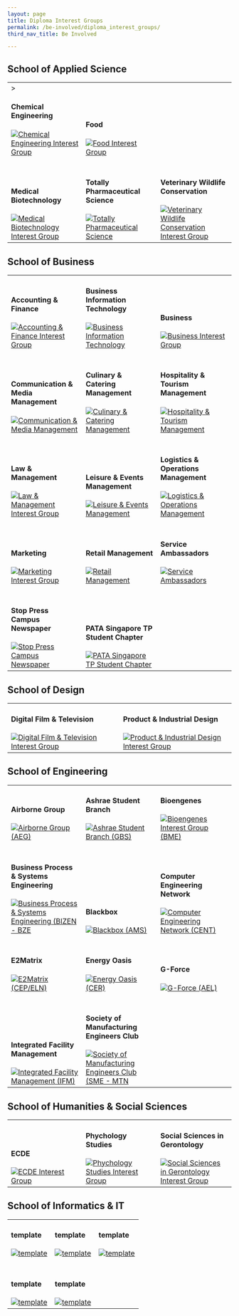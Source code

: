```yaml
---
layout: page
title: Diploma Interest Groups
permalink: /be-involved/diploma_interest_groups/
third_nav_title: Be Involved

---
```


## School of Applied Science

<div>
    <table>
        <tr>
            <td style="width:33%; vertical-align:bottom; border:none">><h4>Chemical Engineering</h4>
                <a href="https://www.instagram.com/ascniche/" target="_blank">
                    <image src="{{site.baseurl}}/images/CCA_ceig.jpg" style="display:block;margin-left:auto;margin-right:auto;" alt="Chemical Engineering Interest Group">
                    </image>
                </a>
            </td>
            <td style="width:33%; vertical-align:bottom; border:none"><h4>Food</h4>
                <a href="https://www.instagram.com/ascfig/" target="_blank">
                    <image src="{{site.baseurl}}/images/CCA_fig.jpg" style="display:block;margin-left:auto;margin-right:auto;" alt="Food Interest Group">
                    </image>
                </a>
            </td>
        </tr>
        <tr>
            <td style="width:33%; vertical-align:bottom; border:none"><br><h4>Medical Biotechnology</h4>
                <a href="https://www.instagram.com/tpmbig/" target="_blank">
                    <image src="{{site.baseurl}}/images/CCA_mbig.jpg" style="display:block;margin-left:auto;margin-right:auto;" alt="Medical Biotechnology Interest Group">
                    </image>
                </a>
            </td>
            <td style="width:33%; vertical-align:bottom; border:none"><br><h4>Totally Pharmaceutical Science</h4>
                <a href="https://www.instagram.com/totallyphs/" target="_blank">
                    <image src="{{site.baseurl}}/images/CCA_psig.jpg" style="display:block;margin-left:auto;margin-right:auto;" alt="Totally Pharmaceutical Science">
                    </image>
                </a>
            </td>
            <td style="width:33%; vertical-align:bottom; border:none"><br><h4>Veterinary Wildlife Conservation</h4>
                <a href="https://www.instagram.com/tpvwc/" target="_blank">
                    <image src="{{site.baseurl}}/images/CCA_vwcig.jpg" style="display:block;margin-left:auto;margin-right:auto;" alt="Veterinary Wildlife Conservation Interest Group">
                    </image>
                </a>
            </td>
        </tr>
    </table>
</div>

## School of Business

<div>
    <table>
        <tr>
            <td style="width:33%; vertical-align:bottom; border:none"><h4>Accounting & Finance</h4>
                <a href="https://www.instagram.com/tp.anf/" target="_blank">
                    <image src="{{site.baseurl}}/images/CCA_afig.jpg" style="display:block;margin-left:auto;margin-right:auto;" alt="Accounting & Finance Interest Group">
                    </image>
                </a>
            </td>
            <td style="width:33%; vertical-align:bottom; border:none"><h4>Business Information Technology</h4>
                <a href="https://www.instagram.com/tpbitcampus/" target="_blank">
                    <image src="{{site.baseurl}}/images/CCA_bitig.jpg" style="display:block;margin-left:auto;margin-right:auto;" alt="Business Information Technology">
                    </image>
                </a>
            </td>
            <td style="width:33%; vertical-align:bottom; border:none"><h4>Business</h4>
                <a href="https://www.instagram.com/tp_bus/" target="_blank">
                    <image src="{{site.baseurl}}/images/CCA_big.jpg" style="display:block;margin-left:auto;margin-right:auto;" alt="Business Interest Group">
                    </image>
                </a>
            </td>
        </tr>
        <tr>
            <td style="width:33%; vertical-align:bottom; border:none"><br><h4>Communication & Media Management</h4>
                <a href="https://www.instagram.com/team_cmm/" target="_blank">
                    <image src="{{site.baseurl}}/images/CCA_cmmig.jpg" style="display:block;margin-left:auto;margin-right:auto;" alt="Communication & Media Management">
                    </image>
                </a>
            </td>
            <td style="width:33%; vertical-align:bottom; border:none"><br><h4>Culinary & Catering Management</h4>
                <a href="https://www.instagram.com/tp_ccm/" target="_blank">
                    <image src="{{site.baseurl}}/images/CCA_ccmig.jpg" style="display:block;margin-left:auto;margin-right:auto;" alt="Culinary & Catering Management">
                    </image>
                </a>
            </td>
            <td style="width:33%; vertical-align:bottom; border:none"><br><h4>Hospitality & Tourism Management</h4>
                <a href="https://www.instagram.com/tphtm/" target="_blank">
                    <image src="{{site.baseurl}}/images/CCA_htmig.jpg" style="display:block;margin-left:auto;margin-right:auto;" alt="Hospitality & Tourism Management">
                    </image>
                </a>
            </td>
        </tr>
        <tr>
            <td style="width:33%; vertical-align:bottom; border:none"><br><h4>Law & Management</h4>
                <a href="https://www.instagram.com/tplawinc/" target="_blank">
                    <image src="{{site.baseurl}}/images/CCA_lmig.jpg" style="display:block;margin-left:auto;margin-right:auto;" alt="Law & Management Interest Group">
                    </image>
                </a>
            </td>
            <td style="width:33%; vertical-align:bottom; border:none"><br><h4>Leisure & Events Management</h4>
                <a href="https://www.instagram.com/lemigofficial/" target="_blank">
                    <image src="{{site.baseurl}}/images/CCA_lemig.jpg" style="display:block;margin-left:auto;margin-right:auto;" alt="Leisure & Events Management">
                    </image>
                </a>
            </td>
            <td style="width:33%; vertical-align:bottom; border:none"><br><h4>Logistics & Operations Management</h4>
                <a href="https://www.instagram.com/tp_lom/" target="_blank">
                    <image src="{{site.baseurl}}/images/CCA_lomig.jpg" style="display:block;margin-left:auto;margin-right:auto;" alt="Logistics & Operations Management">
                    </image>
                </a>
            </td>
        </tr>
        <tr>
            <td style="width:33%; vertical-align:bottom; border:none"><br><h4>Marketing</h4>
                <a href="https://www.instagram.com/tpmarketing/" target="_blank">
                    <image src="{{site.baseurl}}/images/CCA_mig.jpg" style="display:block;margin-left:auto;margin-right:auto;" alt="Marketing Interest Group">
                    </image>
                </a>
            </td>
            <td style="width:33%; vertical-align:bottom; border:none"><br><h4>Retail Management</h4>
                <a href="https://www.instagram.com/tprmig/" target="_blank">
                    <image src="{{site.baseurl}}/images/CCA_rmig.jpg" style="display:block;margin-left:auto;margin-right:auto;" alt="Retail Management">
                    </image>
                </a>
            </td>
            <td style="width:33%; vertical-align:bottom; border:none"><br><h4>Service Ambassadors</h4>
                <a href="" target="_blank">
                    <image src="{{site.baseurl}}/images/CCA_saig.jpg" style="display:block;margin-left:auto;margin-right:auto;" alt="Service Ambassadors">
                    </image>
                </a>
            </td>
        </tr>
        <tr>
            <td style="width:33%; vertical-align:bottom; border:none"><br><h4>Stop Press Campus Newspaper</h4>
                <a href="https://www.instagram.com/explore/tags/tpstoppress/" target="_blank">
                    <image src="{{site.baseurl}}/images/CCA_spcnig.jpg" style="display:block;margin-left:auto;margin-right:auto;" alt="Stop Press Campus Newspaper">
                    </image>
                </a>
            </td>
            <td style="width:33%; vertical-align:bottom; border:none"><br><h4>PATA Singapore TP Student Chapter</h4>
                <a href="https://www.instagram.com/tp.pata/" target="_blank">
                    <image src="{{site.baseurl}}/images/CCA_pataig.jpg" style="display:block;margin-left:auto;margin-right:auto;" alt="PATA Singapore TP Student Chapter">
                    </image>
                </a>
            </td>
        </tr>
    </table>
</div>

## School of Design

<div>
    <table>
        <tr>
            <td style="width:33%; vertical-align:bottom; border:none"><h4>Digital Film & Television</h4>
                <a href="https://www.instagram.com/digitalfilmtv/" target="_blank">
                    <image src="{{site.baseurl}}/images/CCA_dftig.jpg" style="display:block;margin-left:auto;margin-right:auto;" alt="Digital Film & Television Interest Group">
                    </image>
                </a>
            </td>
            <td style="width:33%; vertical-align:bottom; border:none"><h4>Product & Industrial Design</h4>
                <a href="" target="_blank">
                    <image src="{{site.baseurl}}/images/CCA_pidig.jpg" style="display:block;margin-left:auto;margin-right:auto;" alt="Product & Industrial Design Interest Group">
                    </image>
                </a>
            </td>
        </tr>
    </table>
</div>

## School of Engineering

<div>
    <table>
        <tr>
            <td style="width:33%; vertical-align:bottom; border:none"><h4>Airborne Group</h4>
                <a href="https://www.instagram.com/aegairborne/" target="_blank">
                    <image src="{{site.baseurl}}/images/CCA_aegig.jpg" style="display:block;margin-left:auto;margin-right:auto;" alt="Airborne Group (AEG)">
                    </image>
                </a>
            </td>
            <td style="width:33%; vertical-align:bottom; border:none"><h4>Ashrae Student Branch</h4>
                <a href="https://www.instagram.com/tpgbs_ashrae/" target="_blank">
                    <image src="{{site.baseurl}}/images/CCA_gbsig.jpg" style="display:block;margin-left:auto;margin-right:auto;" alt="Ashrae Student Branch (GBS)">
                    </image>
                </a>
            </td>
            <td style="width:33%; vertical-align:bottom; border:none"><h4>Bioengenes</h4>
                <a href="https://www.instagram.com/tpbme/" target="_blank">
                    <image src="{{site.baseurl}}/images/CCA_bmeig.jpg" style="display:block;margin-left:auto;margin-right:auto;" alt="Bioengenes Interest Group (BME)">
                    </image>
                </a>
            </td>
        </tr>
        <tr>
            <td style="width:33%; vertical-align:bottom; border:none"><br><h4>Business Process & Systems Engineering</h4>
                <a href="" target="_blank">
                    <image src="{{site.baseurl}}/images/CCA_bzeig.jpg" style="display:block;margin-left:auto;margin-right:auto;" alt="Business Process & Systems Engineering (BIZEN - BZE">
                    </image>
                </a>
            </td>
            <td style="width:33%; vertical-align:bottom; border:none"><br><h4>Blackbox</h4>
                <a href="https://www.instagram.com/amsaviators/" target="_blank">
                    <image src="{{site.baseurl}}/images/CCA_amsig.jpg" style="display:block;margin-left:auto;margin-right:auto;" alt="Blackbox (AMS)">
                    </image>
                </a>
            </td>
            <td style="width:33%; vertical-align:bottom; border:none"><br><h4>Computer Engineering Network</h4>
                <a href="" target="_blank">
                    <image src="{{site.baseurl}}/images/CCA_centig.jpg" style="display:block;margin-left:auto;margin-right:auto;" alt="Computer Engineering Network (CENT)">
                    </image>
                </a>
            </td>
        </tr>
        <tr>
            <td style="width:33%; vertical-align:bottom; border:none"><br><h4>E2Matrix</h4>
                <a href="" target="_blank">
                    <image src="{{site.baseurl}}/images/CCA_cepig.jpg" style="display:block;margin-left:auto;margin-right:auto;" alt="E2Matrix (CEP/ELN)">
                    </image>
                </a>
            </td>
            <td style="width:33%; vertical-align:bottom; border:none"><br><h4>Energy Oasis</h4>
                <a href="" target="_blank">
                    <image src="{{site.baseurl}}/images/CCA_cerig.jpg" style="display:block;margin-left:auto;margin-right:auto;" alt="Energy Oasis (CER)">
                    </image>
                </a>
            </td>
            <td style="width:33%; vertical-align:bottom; border:none"><br><h4>G-Force</h4>
                <a href="https://www.instagram.com/gforceael/" target="_blank">
                    <image src="{{site.baseurl}}/images/CCA_aelig.jpg" style="display:block;margin-left:auto;margin-right:auto;" alt="G-Force (AEL)">
                    </image>
                </a>
            </td>
        </tr>
        <tr>
            <td style="width:33%; vertical-align:bottom; border:none"><br><h4>Integrated Facility Management</h4>
                <a href="https://www.instagram.com/ifmclub/" target="_blank">
                    <image src="{{site.baseurl}}/images/CCA_ifmig.jpg" style="display:block;margin-left:auto;margin-right:auto;" alt="Integrated Facility Management (IFM)">
                    </image>
                </a>
            </td>
            <td style="width:33%; vertical-align:bottom; border:none"><br><h4>Society of Manufacturing Engineers Club</h4>
                <a href="" target="_blank">
                    <image src="{{site.baseurl}}/images/CCA_mtnig.jpg" style="display:block;margin-left:auto;margin-right:auto;" alt="Society of Manufacturing Engineers Club (SME - MTN">
                    </image>
                </a>
            </td>
        </tr>
    </table>
</div>

## School of Humanities & Social Sciences

<div>
    <table>
        <tr>
            <td style="width:33%; vertical-align:bottom; border:none"><h4>ECDE</h4>
                <a href="" target="_blank">
                    <image src="{{site.baseurl}}/images/CCA_echig.jpg" style="display:block;margin-left:auto;margin-right:auto;" alt="ECDE Interest Group">
                    </image>
                </a>
            </td>
            <td style="width:33%; vertical-align:bottom; border:none"><h4>Phychology Studies</h4>
                <a href="https://www.instagram.com/t.psig/" target="_blank">
                    <image src="{{site.baseurl}}/images/CCA_psyig.jpg" style="display:block;margin-left:auto;margin-right:auto;" alt="Phychology Studies Interest Group">
                    </image>
                </a>
            </td>
            <td style="width:33%; vertical-align:bottom; border:none"><h4>Social Sciences in Gerontology</h4>
                <a href="" target="_blank">
                    <image src="{{site.baseurl}}/images/CCA_ssgig.jpg" style="display:block;margin-left:auto;margin-right:auto;" alt="Social Sciences in Gerontology Interest Group">
                    </image>
                </a>
            </td>
        </tr>
    </table>
</div>

## School of Informatics & IT

<div>
    <table>
        <tr>
            <td style="width:33%; vertical-align:bottom; border:none"><h4>template</h4>
                <a href="https://www.instagram.com/template/" target="_blank">
                    <image src="{{site.baseurl}}/images/CCA_template.jpg" style="display:block;margin-left:auto;margin-right:auto;" alt="template">
                    </image>
                </a>
            </td>
            <td style="width:33%; vertical-align:bottom; border:none"><h4>template</h4>
                <a href="https://www.instagram.com/template/" target="_blank">
                    <image src="{{site.baseurl}}/images/CCA_template.jpg" style="display:block;margin-left:auto;margin-right:auto;" alt="template">
                    </image>
                </a>
            </td>
            <td style="width:33%; vertical-align:bottom; border:none"><h4>template</h4>
                <a href="https://www.instagram.com/template/" target="_blank">
                    <image src="{{site.baseurl}}/images/CCA_template.jpg" style="display:block;margin-left:auto;margin-right:auto;" alt="template">
                    </image>
                </a>
            </td>
        </tr>
        <tr>
            <td style="width:33%; vertical-align:bottom; border:none"><br><h4>template</h4>
                <a href="https://www.instagram.com/template/" target="_blank">
                    <image src="{{site.baseurl}}/images/CCA_template.jpg" style="display:block;margin-left:auto;margin-right:auto;" alt="template">
                    </image>
                </a>
            </td>
            <td style="width:33%; vertical-align:bottom; border:none"><br><h4>template</h4>
                <a href="https://www.instagram.com/template/" target="_blank">
                    <image src="{{site.baseurl}}/images/CCA_template.jpg" style="display:block;margin-left:auto;margin-right:auto;" alt="template">
                    </image>
                </a>
            </td>
        </tr>
    </table>
</div>